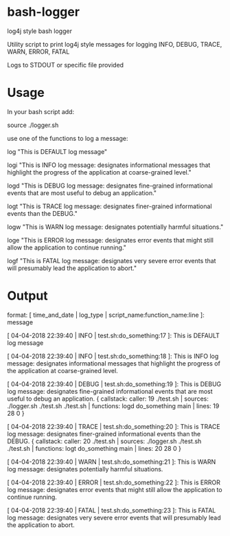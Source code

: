 # bash-logger
log4j style bash logger

Utility script to print log4j style messages for logging INFO, DEBUG, TRACE, WARN, ERROR, FATAL

Logs to STDOUT or specific file provided


# Usage
In your bash script add:

source ./logger.sh

use one of the functions to log a message:
 

log "This is DEFAULT log message"

logi "This is INFO log message: designates informational messages that highlight the progress of the application at coarse-grained level."

logd "This is DEBUG log message: designates fine-grained informational events that are most useful to debug an application."

logt "This is TRACE log message: designates finer-grained informational events than the DEBUG."

logw "This is WARN log message: designates potentially harmful situations."

loge "This is ERROR log message: designates error events that might still allow the application to continue running."

logf "This is FATAL log message: designates very severe error events that will presumably lead the application to abort."


# Output

format:  [ time_and_date | log_type | script_name:function_name:line  ]: message 

[ 04-04-2018 22:39:40 | INFO  | test.sh:do_something:17  ]: This is DEFAULT log message

[ 04-04-2018 22:39:40 | INFO  | test.sh:do_something:18  ]: This is INFO log message: designates informational messages that highlight the progress of the application at coarse-grained level.

[ 04-04-2018 22:39:40 | DEBUG | test.sh:do_something:19  ]: This is DEBUG log message: designates fine-grained informational events that are most useful to debug an application.
{ callstack: caller: 19 ./test.sh | sources: ./logger.sh ./test.sh ./test.sh | functions: logd do_something main | lines: 19 28 0 }

[ 04-04-2018 22:39:40 | TRACE | test.sh:do_something:20  ]: This is TRACE log message: designates finer-grained informational events than the DEBUG.
{ callstack: caller: 20 ./test.sh | sources: ./logger.sh ./test.sh ./test.sh | functions: logt do_something main | lines: 20 28 0 }

[ 04-04-2018 22:39:40 | WARN  | test.sh:do_something:21  ]: This is WARN log message: designates potentially harmful situations.

[ 04-04-2018 22:39:40 | ERROR | test.sh:do_something:22  ]: This is ERROR log message: designates error events that might still allow the application to continue running.

[ 04-04-2018 22:39:40 | FATAL | test.sh:do_something:23  ]: This is FATAL log message: designates very severe error events that will presumably lead the application to abort.

